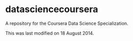 datasciencecoursera
===================

A repository for the Coursera Data Science Specialization.

This was last modified on 18 August 2014.
